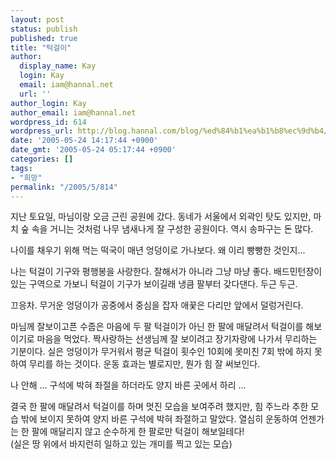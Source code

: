```yaml
---
layout: post
status: publish
published: true
title: "턱걸이"
author:
  display_name: Kay
  login: Kay
  email: iam@hannal.net
  url: ''
author_login: Kay
author_email: iam@hannal.net
wordpress_id: 614
wordpress_url: http://blog.hannal.com/blog/%ed%84%b1%ea%b1%b8%ec%9d%b4/
date: '2005-05-24 14:17:44 +0900'
date_gmt: '2005-05-24 05:17:44 +0900'
categories: []
tags:
- "희망"
permalink: "/2005/5/814"
---
```

<p>지난 토요일, 마님이랑 오금 근린 공원에 갔다. 동네가 서울에서 외곽인 탓도 있지만, 마치 숲 속을 거니는 것처럼 나무 냄새나게 잘 구성한 공원이다. 역시 송파구는 돈 많다.</p>
<p class="centerphoto"><img src="http://blog.hannal.com/wp-content/old_uploads/001.jpg" alt="" /><br />
나이를 채우기 위해 먹는 떡국이 매년 엉덩이로 가나보다. 왜 이리 빵빵한 것인지...</p>
<p>나는 턱걸이 기구와 평행봉을 사랑한다. 잘해서가 아니라 그냥 마냥 좋다. 배드민턴장이 있는 구역으로 가보니 턱걸이 기구가 보이길래 냉큼 팔부터 갖다댄다. 두근 두근.</p>
<p class="centerphoto"><img src="http://blog.hannal.com/wp-content/old_uploads/002.jpg" alt="" /><br />
끄응차. 무거운 엉덩이가 공중에서 중심을 잡자 애꿎은 다리만 앞에서 덜렁거린다.</p>
<p>마님께 잘보이고픈 수줍은 마음에 두 팔 턱걸이가 아닌 한 팔에 매달려서 턱걸이를 해보이기로 마음을 먹었다. 짝사랑하는 선생님께 잘 보이려고 장기자랑에 나가서 무리하는 기분이다. 실은 엉덩이가 무거워서 평균 턱걸이 횟수인 10회에 못미친 7회 밖에 하지 못하여 무리를 하는 것이다. 운동 효과는 별로지만, 뭔가 힘 잘 써보인다.</p>
<p class="centerphoto"><img src="http://blog.hannal.com/wp-content/old_uploads/003.jpg" alt="" /><br />
나 안해 ... 구석에 박혀 좌절을 하더라도 양지 바른 곳에서 하리 ...</p>
<p>결국 한 팔에 매달려서 턱걸이를 하며 멋진 모습을 보여주려 했지만, 힘 주느라 추한 모습 밖에 보이지 못하여 양지 바른 구석에 박혀 좌절하고 말았다. 열심히 운동하여 언젠가는 한 팔에 매달리지 않고 순수하게 한 팔로만 턱걸이 해보일테다!<br />
(실은 땅 위에서 바지런히 일하고 있는 개미를 찍고 있는 모습)</p>
